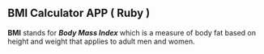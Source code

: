 ## BMI Calculator APP ( Ruby )

**BMI** stands for **_Body Mass Index_** which is a measure of body fat based on height and weight that applies to adult men and women.
